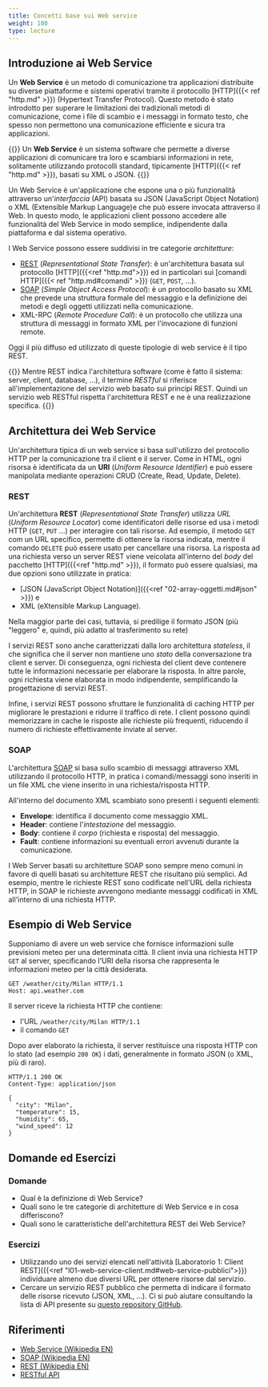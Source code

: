 ```yaml
---
title: Concetti base sui Web service
weight: 100
type: lecture
---
```


## Introduzione ai Web Service
Un **Web Service** è un metodo di comunicazione tra applicazioni distribuite
su diverse piattaforme e sistemi operativi tramite il protocollo [HTTP]({{< ref "http.md" >}})
(Hypertext Transfer Protocol). Questo metodo è stato introdotto per superare le
limitazioni dei tradizionali metodi di comunicazione, come i file di scambio e
i messaggi in formato testo, che spesso non permettono una comunicazione efficiente
e sicura tra applicazioni.

{{<def>}}
Un **Web Service** è un sistema software che permette a diverse applicazioni di comunicare tra loro e scambiarsi informazioni in rete, solitamente utilizzando protocolli standard, tipicamente [HTTP]({{< ref "http.md" >}}), basati su XML o JSON.
{{</def>}}

Un Web Service è un'applicazione che espone una o più funzionalità attraverso
un'*interfaccia* (API) basata su JSON (JavaScript Object Notation) o XML
(Extensible Markup Language)e che può essere invocata attraverso il Web. In
questo modo, le applicazioni client possono accedere alle funzionalità del
Web Service in modo semplice, indipendente dalla piattaforma e dal sistema operativo.

I Web Service possono essere suddivisi in tre categorie *architetture*:
* [REST](#rest) (*Representational State Transfer*): è un'architettura basata sul
protocollo [HTTP]({{<ref "http.md">}}) ed in particolari sui 
[comandi HTTP]({{< ref "http.md#comandi" >}}) (`GET`, `POST`, ...).
* [SOAP](#soap) (*Simple Object Access Protocol*): è un protocollo basato su XML che
prevede una struttura formale del messaggio e la definizione dei metodi e degli
oggetti utilizzati nella comunicazione.
* XML-RPC (*Remote Procedure Call*): è un protocollo che utilizza una struttura di
messaggi in formato XML per l'invocazione di funzioni remote.

Oggi il più diffuso ed utilizzato di queste tipologie di web service è il tipo REST.

{{<important title="REST vs RESTful">}}
Mentre REST indica l'architettura software (come è fatto il sistema: server,
client, database, ...), il termine *RESTful* si riferisce all'implementazione
del servizio web basato sui principi REST. Quindi un servizio web RESTful 
rispetta l'architettura REST e ne è una realizzazione specifica.
{{</important>}}

## Architettura dei Web Service
Un'architettura tipica di un web service si basa sull'utilizzo del protocollo
HTTP per la comunicazione tra il client e il server. Come in HTML, ogni risorsa
è identificata da un **URI** (*Uniform Resource Identifier*) e può essere manipolata
mediante operazioni CRUD (Create, Read, Update, Delete).

### REST
Un'architettura **REST** (*Representational State Transfer*) utilizza *URL* (*Uniform
Resource Locator*) come identificatori delle risorse ed usa i metodi HTTP (`GET`, `PUT`
...) per interagire con tali risorse. Ad esempio, il metodo `GET` com un URL specifico, 
permette di ottenere la risorsa indicata, mentre il comando `DELETE` può essere usato
per cancellare una risorsa. La risposta ad una richiesta verso un server REST viene
veicolata all'interno del *body* del pacchetto [HTTP]({{<ref "http.md" >}}), il formato
può essere qualsiasi, ma due opzioni sono utilizzate in pratica:
* [JSON (JavaScript Object Notation)]({{<ref "02-array-oggetti.md#json" >}}) e
* XML (eXtensible Markup Language).

Nella maggior parte dei casi, tuttavia, si predilige il formato JSON (più "leggero" e,
quindi, più adatto al trasferimento su rete)

I servizi REST sono anche caratterizzati dalla loro architettura *stateless*,
il che significa che il server non mantiene uno *stato* della conversazione tra
client e server. Di conseguenza, ogni richiesta del client deve contenere tutte
le informazioni necessarie per elaborare la risposta. In altre parole, ogni
richiesta viene elaborata in modo indipendente, semplificando la progettazione
di servizi REST.

Infine, i servizi REST possono sfruttare le funzionalità di caching HTTP per
migliorare le prestazioni e ridurre il traffico di rete. I client possono quindi
memorizzare in cache le risposte alle richieste più frequenti, riducendo il numero
di richieste effettivamente inviate al server.

### SOAP
L'architettura [SOAP][3] si basa sullo scambio di messaggi attraverso XML
utilizzando il protocollo HTTP, in pratica i comandi/messaggi sono inseriti in
un file XML che viene inserito in una richiesta/risposta HTTP.

All'interno del documento XML scambiato sono presenti i seguenti elementi:
* **Envelope**: identifica il documento come messaggio XML.
* **Header**: contiene l'*intestazione* del messaggio.
* **Body**: contiene il *corpo* (richiesta e risposta) del messaggio.
* **Fault**: contiene informazioni su eventuali errori avvenuti durante la
comunicazione.

I Web Server basati su architetture SOAP sono sempre meno comuni in favore di
quelli basati su architetture REST che risultano più semplici. Ad esempio, mentre
le richieste REST sono codificate nell'URL della richiesta HTTP, in SOAP le
richieste avvengono mediante messaggi codificati in XML all'interno di una
richiesta HTTP.

## Esempio di Web Service
Supponiamo di avere un web service che fornisce informazioni sulle previsioni
meteo per una determinata città. Il client invia una richiesta HTTP `GET` al
server, specificando l'URI della risorsa che rappresenta le informazioni meteo
per la città desiderata.

```http
GET /weather/city/Milan HTTP/1.1
Host: api.weather.com
```

Il server riceve la richiesta HTTP che contiene:
* l'URL `/weather/city/Milan HTTP/1.1`
* il comando `GET`

Dopo aver elaborato la richiesta, il server restituisce una risposta HTTP con lo stato
(ad esempio `200 OK`) i dati, generalmente in formato JSON (o XML, più di raro).

```http
HTTP/1.1 200 OK
Content-Type: application/json

{
  "city": "Milan",
  "temperature": 15,
  "humidity": 65,
  "wind_speed": 12
}

```

## Domande ed Esercizi

### Domande
* Qual è la definizione di Web Service?
* Quali sono le tre categorie di architetture di Web Service e in cosa differiscono?
* Quali sono le caratteristiche dell'architettura REST dei Web Service?

### Esercizi
* Utilizzando uno dei servizi elencati nell'attività
[Laboratorio 1: Client REST]({{<ref "l01-web-service-client.md#web-service-pubblici">}})
individuare almeno due diversi URL per ottenere risorse dal servizio. 
* Cercare un servizio REST pubblico che permetta di indicare il formato delle
risorse ricevuto (JSON, XML, ...). Ci si può aiutare consultando la lista di API
presente su [questo repository GitHub](https://github.com/public-apis/public-apis).


## Riferimenti

* [Web Service (Wikipedia EN)][1]
* [SOAP (Wikipedia EN)][2]
* [REST (Wikipedia EN)][3]
* [RESTful API][4]

[1]: https://en.wikipedia.org/wiki/Web_service
[2]: https://en.wikipedia.org/wiki/SOAP
[3]: https://en.wikipedia.org/wiki/Representational_state_transfer
[4]: https://restfulapi.net/

